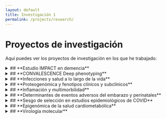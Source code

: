 ```yaml
---
layout: default
title: Investigación 1
permalink: /projects/research/
---
```


# Proyectos de investigación

Aquí puedes ver los proyectos de investigación en los que he trabajado:

<details>
<summary>## **Estudio IMPACT en demencia**</summary>
- ***Estado***: Activo
- ***Palabras clave***: demencia; residencias; hospitalización; cuidado de la demencia 
- ***Disciplina***: Ciencias de la salud poblacional; salud mental de la gente mayor
- ***Financiación***: The Geller Commision
- ***Contexto***: Las personas con demencia presentan peor pronóstico tras hospitalizaciones por causas médicas generales. Aún se conoce poco sobre cómo reducir ingresos hospitalarios evitables en este grupo.
- ***Objetivo***: Identificar factores modificables que puedan priorizarse en estudios de intervención para reducir las estancias hospitalarias en personas con demencia.
- ***Métodos***: Revisión sistemática; Estudio observacional de cohortes y registros electrónicos de salud; Modelización estadística avanzada (análisis longitudinal — modelos de regresión de riesgos competitivos, modelos de regresión negativa binomial).
- ***Cohortes***: Inglesas — datos del estudio MARQUE en residencias y de South London & Maudsley NHS Foundation Trust
- ***Conclusiones***: En progreso — se esperan resultados a finales de 2025
- ***Impacto***: Evidencia para diseñar estudios de intervención para reducir hospitalizaciones innecesarias de personas con demencia, y mejorar políticas de cuidado en residencias, optimización de la polifarmacia, formación de profesionales sanitarios
- ***Artículos***: Tres publicaciones previstas en revistas de salud poblacional y geriatría
- ***Conferencias***: Resultados preliminares presentados en la Conferencia Internacional de la Asociación de Alzheimer's (Julio 2025, Toronto)
- ***Dónde***: División de Psiquiatría, University College London
- ***Años***: 2024-2025
- ***Contribuciones***: Diseño; Revisión; Manejo y análisis de datos longitudinales y de registros electrónicos de salud; Integración de datos clínicos y comunitarios; Colaboración con personas con experiencia vivida; Producción de artículos y presentaciones
- ***Colaboraciones***: South London & Maudsley NHS Foundation Trust
- ***Legado***: Marco de análisis replicable en otras cohortes; Vínculo entre investigación y cuidado residencial
- ***Otros enlaces***: NA
</details>

<details>
<summary>## **CONVALESCENCE Deep phenotyping**</summary>
- ***Estado***: Activo
- ***Palabras clave***: COVID persistente; fenotipado profundo; biomarcadores; score de daño fisiológico
- ***Disciplina***: Ciencias de la salud poblacional; fisiología
- ***Financiación***: NIHR-UKRI
- ***Contexto***: Existe poca claridad sobre qué es el COVID persistente y su relación con daño o disfunción subclínica en múltiples órganos y sistemas fisiológicos. El estudio multicéntrico es parte del National Core Study UK sobre salud y bienestar tras COVID-19, y busca llenar ese vacío.
- ***Objetivo***: Definir fenotipos de COVID persistente; Identificar factores de riesgo y trayectorias mecanísticas; Explorar consecuencias en salud física, mental, trabajo y relaciones; Mejorar diagnóstico y manejo en atención primaria.
- ***Métodos***: Análisis de datos de cohortes poblacionales; Fenotipado profundo clínico (medidas fisiológicas, imagen cerebral, cardíaca, pulmonar, renal, hepática, medidas de fuerza y resistencia; Monitorización remota.
- ***Cohortes***: Inglesas — ALSPAC; TwinsUK
- ***Conclusiones***: En progreso — se esperan resultados a finales de 2025
- ***Impacto***: Evidencia para definiciones operativas de COVID persistente; informar políticas clínicas y diagnósticas; apoyar a NICE en directrices de atención primaria.
- ***Artículos***: [Perfil de cohorte publicado en BMJ Open](https://doi.org/10.1136/bmjopen-2024-094760); dos nuevas publicaciones previstas en revistas de salud poblacional
- ***Conferencias***: Presentaciones en foros nacionales; Conferencia Mundial de Epidemiología (Septiembre 2024, Ciudad del Cabo)
- ***Dónde***: Unidad de Salud a lo largo de la vida y envejecimiento, University College London
- ***Años***: 2023-2025
- ***Contribuciones***: Diseño analítico de los datos clínicos; Manejo, integración y análisis de datos clínicos; Colaboración multidisciplinar, multicéntrica, y con personas con experiencia vivida; Coordinación de trabajo colaborativo; Producción de artículos y presentaciones
- ***Colaboraciones***: South London & Maudsley NHS Foundation Trust
- ***Legado***: Marco multidimensional para la investigación del COVID persistente; Colaboración interdisciplinaria sostenible; Herramientas de investigación para futuras epidemias.
- ***Otros enlaces***: 
</details>

<details>
<summary>## **Infecciones y salud a lo largo de la vida**</summary>
- ***Estado***: Activo
- ***Palabras clave***: 
- ***Disciplina***: Ciencias de la salud poblacional
- ***Financiación***: 
- ***Contexto***: 
- ***Objetivo***: 
- ***Métodos***: 
- ***Cohortes***: 
- ***Conclusiones***: En progreso 
- ***Impacto***: 
- ***Artículos***: 
- ***Conferencias***: 
- ***Dónde***: Unidad de Salud a lo largo de la vida y envejecimiento, University College London
- ***Años***: 2023-2025
- ***Contribuciones***:
- ***Colaboraciones***:
- ***Legado***: 
- ***Otros enlaces***: 
</details>

<details>
<summary>## **Proteogenómica y fenotipos clínicos y subclínicos**</summary>
- ***Estado***: Activo
- ***Palabras clave***: 
- ***Disciplina***: Ciencias de la salud poblacional
- ***Financiación***: 
- ***Contexto***: 
- ***Objetivo***: 
- ***Métodos***: 
- ***Cohortes***: 
- ***Conclusiones***: En progreso 
- ***Impacto***: 
- ***Artículos***: 
- ***Conferencias***: 
- ***Dónde***: 
- ***Años***: 
- ***Contribuciones***:
- ***Colaboraciones***:
- ***Legado***: 
- ***Otros enlaces***: 
</details>

<details>
<summary>## **Inflamación y multimorbilidad**</summary>
- ***Estado***: Activo
- ***Palabras clave***: 
- ***Disciplina***: Ciencias de la salud poblacional
- ***Financiación***: 
- ***Contexto***: 
- ***Objetivo***: 
- ***Métodos***: 
- ***Cohortes***: 
- ***Conclusiones***: En progreso 
- ***Impacto***: 
- ***Artículos***: 
- ***Conferencias***: 
- ***Dónde***: Unidad de Epidemiología Integrativa, University of Bristol
- ***Años***: 2020-2025
- ***Contribuciones***:
- ***Colaboraciones***:
- ***Legado***: 
- ***Otros enlaces***: 
</details>

<details>
<summary>## **Determinantes de eventos adversos del embarazo y perinatales**</summary>
- ***Estado***: Activo
- ***Palabras clave***: 
- ***Disciplina***: Ciencias de la salud poblacional
- ***Financiación***: 
- ***Contexto***: 
- ***Objetivo***: 
- ***Métodos***: 
- ***Cohortes***: 
- ***Conclusiones***: En progreso 
- ***Impacto***: 
- ***Artículos***: 
- ***Conferencias***: 
- ***Dónde***: University College London
- ***Años***: 2024-2025
- ***Contribuciones***:
- ***Colaboraciones***:
- ***Legado***: 
- ***Otros enlaces***: 
</details>

<details>
<summary>## **Sesgo de selección en estudios epidemiológicos de COVID**</summary>
- ***Estado***: Activo
- ***Palabras clave***: 
- ***Disciplina***: Ciencias de la salud poblacional
- ***Financiación***: 
- ***Contexto***: 
- ***Objetivo***: 
- ***Métodos***: 
- ***Cohortes***: 
- ***Conclusiones***: En progreso 
- ***Impacto***: 
- ***Artículos***: 
- ***Conferencias***: 
- ***Dónde***: Unidad de Epidemiología Integrativa, University of Bristol
- ***Años***: 2020-2024
- ***Contribuciones***:
- ***Colaboraciones***:
- ***Legado***: 
- ***Otros enlaces***: 
</details>

<details>
<summary>## **Epigenómica de la salud cardiometabólica**</summary>
- ***Estado***: Activo
- ***Palabras clave***: 
- ***Disciplina***: Ciencias de la salud poblacional
- ***Financiación***: 
- ***Contexto***: 
- ***Objetivo***: 
- ***Métodos***: 
- ***Cohortes***: 
- ***Conclusiones***: En progreso 
- ***Impacto***: 
- ***Artículos***: 
- ***Conferencias***: 
- ***Dónde***: Grupo de Epidemiología y genética cardiovascular, Instituto Hospital del Mar de Investigaciones Médicas (Barcelona)
- ***Años***: 2016-2024
- ***Contribuciones***:
  ***Colaboraciones***:
- ***Legado***: 
- ***Otros enlaces***: 
</details>

<details>
<summary>## **Virología molecular**</summary>
- ***Estado***: Finalizado
- ***Palabras clave***: 
- ***Disciplina***: Virología molecular
- ***Financiación***: 
- ***Contexto***: 
- ***Objetivo***: 
- ***Métodos***: 
- ***Cohortes***: 
- ***Conclusiones***: 
- ***Impacto***: 
- ***Artículos***: 
- ***Conferencias***: 
- ***Dónde***: 
- ***Años***: 
- ***Contribuciones***:
- ***Colaboraciones***:
- ***Legado***: 
- ***Otros enlaces***: 
